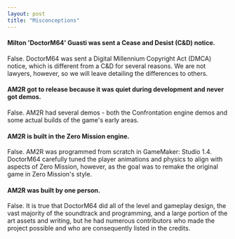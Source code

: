 ```yaml
---
layout: post
title: "Misconceptions"
---
```


#### Milton 'DoctorM64' Guasti was sent a Cease and Desist (C&D) notice.
False. DoctorM64 was sent a Digital Millennium Copyright Act (DMCA) notice, which is different from a C&D for several reasons. We are not lawyers, however, so we will leave detailing the differences to others.

#### AM2R got to release because it was quiet during development and never got demos.
False. AM2R had several demos - both the Confrontation engine demos and some actual builds of the game's early areas.

#### AM2R is built in the Zero Mission engine.
False. AM2R was programmed from scratch in GameMaker: Studio 1.4. DoctorM64 carefully tuned the player animations and physics to align with aspects of Zero Mission, however, as the goal was to remake the original game in Zero Mission's style.

#### AM2R was built by one person.
False. It is true that DoctorM64 did all of the level and gameplay design, the vast majority of the soundtrack and programming, and a large portion of the art assets and writing, but he had numerous contributors who made the project possible and who are consequently listed in the credits.
